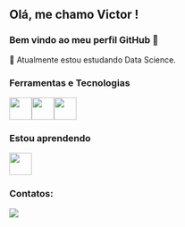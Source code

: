 ## Olá, me chamo Victor ! 
### Bem vindo ao meu perfil GitHub 👋
🌱 Atualmente estou estudando Data Science.

### Ferramentas e Tecnologias
<img src="https://cdn.jsdelivr.net/gh/devicons/devicon/icons/jupyter/jupyter-original-wordmark.svg" width="40" height="40"/><img src="https://cdn.jsdelivr.net/gh/devicons/devicon/icons/python/python-original.svg" width="40" height="40"/><img src="https://cdn.jsdelivr.net/gh/devicons/devicon/icons/pandas/pandas-original-wordmark.svg" width="40" height="40" />

### Estou aprendendo

<img src="https://cdn.jsdelivr.net/gh/devicons/devicon/icons/tensorflow/tensorflow-original-wordmark.svg" width="40" height="40"/>

### Contatos:

<div>
<a href="https://www.linkedin.com/in/victor-ribeiro-5525b519b/" target="_blank"><img src="https://img.shields.io/badge/-LinkedIn-%230077B5?style=for-the-badge&logo=linkedin&logoColor=white" target="_blank"></a>   
</div>
